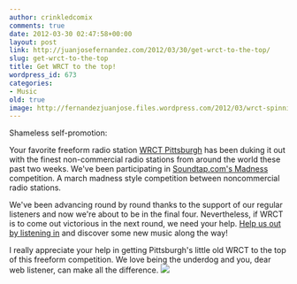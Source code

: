 ```yaml
---
author: crinkledcomix
comments: true
date: 2012-03-30 02:47:58+00:00
layout: post
link: http://juanjosefernandez.com/2012/03/30/get-wrct-to-the-top/
slug: get-wrct-to-the-top
title: Get WRCT to the top!
wordpress_id: 673
categories:
- Music
old: true
image: http://fernandezjuanjose.files.wordpress.com/2012/03/wrct-spinning1.gif
---
```


Shameless self-promotion:

Your favorite freeform radio station [WRCT Pittsburgh](http://www.wrct.org/) has been duking it out with the finest non-commercial radio stations from around the world these past two weeks. We've been participating in [Soundtap.com's Madness](http://soundtap.com/madness) competition. A march madness style competition between noncommercial radio stations.
<!--more-->

We've been advancing round by round thanks to the support of our regular listeners and now we're about to be in the final four. Nevertheless, if WRCT is to come out victorious in the next round, we need your help. [Help us out by listening in](http://soundtap.com/madness) and discover some new music along the way!

I really appreciate your help in getting Pittsburgh's little old WRCT to the top of this freeform competition. We love being the underdog and you, dear web listener, can make all the difference.
[![](http://fernandezjuanjose.files.wordpress.com/2012/03/wrct-spinning1.gif)](http://fernandezjuanjose.files.wordpress.com/2012/03/wrct-spinning1.gif)
